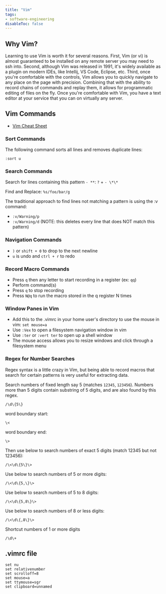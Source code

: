 ```yaml
---
title: "Vim"
tags:
- software-engineering
disableToc: false
---
```


## Why Vim?
Learning to use Vim is worth it for several reasons. First, Vim (or vi) is almost guaranteed to be installed on any remote server you may need to ssh into. Second, although Vim was released in 1991, it's widely available as a plugin on modern IDEs, like Intellij, VS Code, Eclipse, etc. Third, once you're comfortable with the controls, Vim allows you to quickly navigate to any place on the page with precision. Combining that with the ability to record chains of commands and replay them, it allows for programmatic editing of files on the fly. Once you're comfortable with Vim, you have a text editor at your service that you can on virtually any server.

## Vim Commands
- [Vim Cheat Sheet](https://vim.rtorr.com/)

### Sort Commands
The following command sorts all lines and removes duplicate lines:
```
:sort u
```

### Search Commands
Search for lines containing this pattern `- **`: `?` + `- \*\*`

Find and Replace: `%s/foo/bar/g`

The traditional approach to find lines not matching a pattern is using the :v command:
  - `:v/Warning/p`
  - `:v/Warning/d` (NOTE: this deletes every line that does NOT match this pattern)

### Navigation Commands
- `)` or `shift + 0` to drop to the next newline
- `u` is undo and `ctrl + r` to redo

### Record Macro Commands
- Press `q` then any letter to start recording in a register (ex: `qq`)
- Perform command(s)
- Press `q` to stop recording
- Press `N@q` to run the macro stored in the q register N times

### Window Panes in Vim
- Add this to the .vimrc in your home user's directory to use the mouse in vim: `set mouse=a`
- Use `:Vex` to open a filesystem navigation window in vim
- Use `:ter` or `:vert ter` to open up a shell window
- The mouse access allows you to resize windows and click through a filesystem menu

### Regex for Number Searches
Regex syntax is a little crazy in Vim, but being able to record macros that search for certain patterns is very useful for extracting data.

Search numbers of fixed length say 5 (matches `12345`, `123456`). Numbers more than 5 digits contain substring of 5 digits, and are also found by this regex.
```
/\d\{5\}
```

word boundary start:
```
\<
```

word boundary end:
```
\>
```

Then use below to search numbers of exact 5 digits (match 12345 but not 123456):
```
/\<\d\{5\}\>
```

Use below to search numbers of 5 or more digits:
```
/\<\d\{5,\}\>
```

Use below to search numbers of 5 to 8 digits:
```
/\<\d\{5,8\}\>
```

Use below to search numbers of 8 or less digits:
```
/\<\d\{,8\}\>
```

Shortcut numbers of 1 or more digits

```
/\d\+
```

## .vimrc file
```
set nu
set relativenumber
set scrolloff=8
set mouse=a
set ttymouse=sgr
set clipboard=unnamed
```